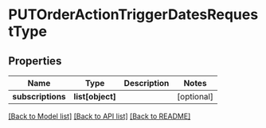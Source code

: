 # PUTOrderActionTriggerDatesRequestType

## Properties
Name | Type | Description | Notes
------------ | ------------- | ------------- | -------------
**subscriptions** | **list[object]** |  | [optional] 

[[Back to Model list]](../README.md#documentation-for-models) [[Back to API list]](../README.md#documentation-for-api-endpoints) [[Back to README]](../README.md)

